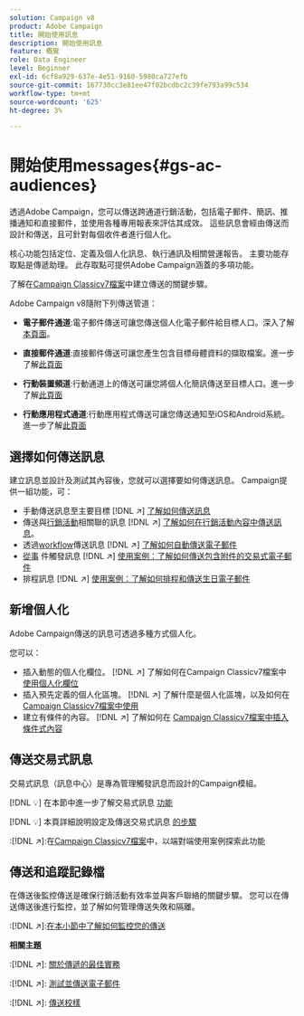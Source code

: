 ```yaml
---
solution: Campaign v8
product: Adobe Campaign
title: 開始使用訊息
description: 開始使用訊息
feature: 概覽
role: Data Engineer
level: Beginner
exl-id: 6cf8a929-637e-4e51-9160-5980ca727efb
source-git-commit: 167730cc3e81ee47f02bcdbc2c39fe793a99c534
workflow-type: tm+mt
source-wordcount: '625'
ht-degree: 3%

---
```


# 開始使用messages{#gs-ac-audiences}

透過Adobe Campaign，您可以傳送跨通道行銷活動，包括電子郵件、簡訊、推播通知和直接郵件，並使用各種專用報表來評估其成效。 這些訊息會經由傳送而設計和傳送，且可針對每個收件者進行個人化。

核心功能包括定位、定義及個人化訊息、執行通訊及相關營運報告。 主要功能存取點是傳遞助理。 此存取點可提供Adobe Campaign涵蓋的多項功能。

了解在[Campaign Classicv7檔案](https://experienceleague.adobe.com/docs/campaign-classic/using/sending-messages/key-steps-when-creating-a-delivery/steps-about-delivery-creation-steps.html)中建立傳送的關鍵步驟。

Adobe Campaign v8隨附下列傳送管道：

* **電子郵件通道**:電子郵件傳送可讓您傳送個人化電子郵件給目標人口。深入了解[本頁面](../send/email.md)。

* **直接郵件通道**:直接郵件傳送可讓您產生包含目標母體資料的擷取檔案。進一步了解[此頁面](../send/direct-mail.md)

* **行動裝置頻道**:行動通道上的傳送可讓您將個人化簡訊傳送至目標人口。進一步了解[此頁面](../send/sms.md)

* **行動應用程式通道**:行動應用程式傳送可讓您傳送通知至iOS和Android系統。進一步了解[此頁面](../send/push.md)

<!--
* **LINE channel**: LINE deliveries let you send messages on LINE, an instant messaging application available on all smartphones. Learn more in [this page](../send/line.md)
-->

## 選擇如何傳送訊息

建立訊息並設計及測試其內容後，您就可以選擇要如何傳送訊息。 Campaign提供一組功能，可：

* 手動傳送訊息至主要目標
   [!DNL :arrow_upper_right:] [了解如何傳送訊息](https://experienceleague.adobe.com/docs/campaign-classic/using/sending-messages/sending-emails/sending-an-email/sending-messages.html)
* 傳送與[行銷活動](https://experienceleague.adobe.com/docs/campaign-classic/using/orchestrating-campaigns/orchestrate-campaigns/setting-up-marketing-campaigns.html)相關聯的訊息
   [!DNL :arrow_upper_right:] [了解如何在行銷活動內容中傳送訊息](https://experienceleague.adobe.com/docs/campaign-classic/using/orchestrating-campaigns/orchestrate-campaigns/marketing-campaign-deliveries.html)。
* 透過[workflow](https://experienceleague.adobe.com/docs/campaign-classic/using/automating-with-workflows/introduction/about-workflows.html)傳送訊息
   [!DNL :arrow_upper_right:] [了解如何自動傳送電子郵件](https://experienceleague.adobe.com/docs/campaign-classic/using/automating-with-workflows/action-activities/delivery.html)
* [從事](https://experienceleague.adobe.com/docs/campaign-classic/using/transactional-messaging/introduction/about-transactional-messaging.html) 件觸發訊息
   [!DNL :arrow_upper_right:] [使用案例：了解如何傳送包含附件的交易式電子郵件](https://experienceleague.adobe.com/docs/campaign-classic/using/transactional-messaging/use-case/transactional-email-with-attachments.html)
* 排程訊息
   [!DNL :arrow_upper_right:] [使用案例：了解如何排程和傳送生日電子郵件](https://experienceleague.adobe.com/docs/campaign-classic/using/automating-with-workflows/use-cases/deliveries/sending-a-birthday-email.html?)


## 新增個人化

Adobe Campaign傳送的訊息可透過多種方式個人化。

您可以：

* 插入動態的個人化欄位。
   [!DNL :arrow_upper_right:] 了解如何在Campaign Classicv7檔案中 [使用個人化欄位](https://experienceleague.adobe.com/docs/campaign-classic/using/sending-messages/personalizing-deliveries/personalization-fields.html)
* 插入預先定義的個人化區塊。
   [!DNL :arrow_upper_right:] 了解什麼是個人化區塊，以及如何在 [Campaign Classicv7檔案中使用](https://experienceleague.adobe.com/docs/campaign-classic/using/sending-messages/personalizing-deliveries/personalization-blocks.html)
* 建立有條件的內容。
   [!DNL :arrow_upper_right:] 了解如何在 [Campaign Classicv7檔案中插入條件式內容](https://experienceleague.adobe.com/docs/campaign-classic/using/sending-messages/personalizing-deliveries/conditional-content.html)

## 傳送交易式訊息

交易式訊息（訊息中心）是專為管理觸發訊息而設計的Campaign模組。

[!DNL :bulb:] 在本節中進一步了解交易式訊息 [功能](../dev/architecture.md#transac-msg-archi)

[!DNL :bulb:] 本頁詳細說明設定及傳送交易式訊息 [的步驟](../send/transactional.md)

:[!DNL :arrow_upper_right:]:在[Campaign Classicv7檔案](https://experienceleague.adobe.com/docs/campaign-classic/using/transactional-messaging/use-case/transactional-email-with-attachments.html?lang=en#transactional-messaging)中，以端對端使用案例探索此功能

## 傳送和追蹤記錄檔

在傳送後監控傳送是確保行銷活動有效率並與客戶聯絡的關鍵步驟。 您可以在傳送傳送後進行監控，並了解如何管理傳送失敗和隔離。

:[!DNL :arrow_upper_right:]:[在本小節中了解如何監控您的傳送](https://experienceleague.adobe.com/docs/campaign-classic/using/sending-messages/monitoring-deliveries/about-delivery-monitoring.html?lang=en#sending-messages)


**相關主題**

:[!DNL :arrow_upper_right:]:  [關於傳遞的最佳實務](https://experienceleague.adobe.com/docs/campaign-classic/using/sending-messages/key-steps-when-creating-a-delivery/delivery-bestpractices/delivery-best-practices.html)

:[!DNL :arrow_upper_right:]: [測試並傳送電子郵件](https://experienceleague.adobe.com/docs/campaign-classic/using/sending-messages/sending-emails/sending-an-email/sending-messages.html)

:[!DNL :arrow_upper_right:]: [傳送校樣](https://experienceleague.adobe.com/docs/campaign-classic/using/sending-messages/key-steps-when-creating-a-delivery/steps-validating-the-delivery.html)
